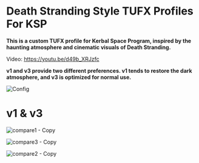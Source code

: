 # Death Stranding Style TUFX Profiles For KSP

**This is a custom TUFX profile for Kerbal Space Program, inspired by the haunting atmosphere and cinematic visuals of Death Stranding.**

Video: https://youtu.be/d49b_XRJzfc

**v1 and v3 provide two different preferences. v1 tends to restore the dark atmosphere, and v3 is optimized for normal use.**

![Config](https://github.com/user-attachments/assets/de78b6af-e2eb-40a6-a1e9-7e11cedab92d)

# v1 & v3

![compare1 - Copy](https://github.com/user-attachments/assets/fa455270-58b8-4ab4-aac1-974871b3201a)

![compare3 - Copy](https://github.com/user-attachments/assets/afd4848d-58cf-4957-be1e-043bce78f96e)

![compare2 - Copy](https://github.com/user-attachments/assets/31a93579-a3e2-4b3e-b56c-7778cc9ef379)

